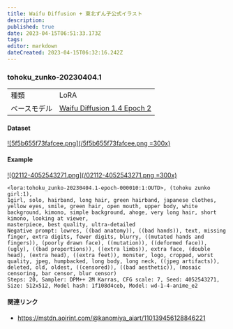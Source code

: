 ```yaml
---
title: Waifu Diffusion + 東北ずん子公式イラスト
description: 
published: true
date: 2023-04-15T06:51:33.173Z
tags: 
editor: markdown
dateCreated: 2023-04-15T06:32:16.242Z
---
```


### tohoku_zunko-20230404.1

|||
|:--|:--|
|種類|LoRA|
|ベースモデル|[Waifu Diffusion 1.4 Epoch 2](/waifu_diffusion)|

#### Dataset

[![5f5b655f73fafcee.png](/5f5b655f73fafcee.png =300x)](/5f5b655f73fafcee.png)

#### Example

[![02112-4052543271.png](/02112-4052543271.png =300x)](/02112-4052543271.png)

```
<lora:tohoku_zunko-20230404.1-epoch-000010:1:OUTD>, (tohoku zunko girl:1),
1girl, solo, hairband, long hair, green hairband, japanese clothes, yellow eyes, smile, green hair, open mouth, upper body, white background, kimono, simple background, ahoge, very long hair, short kimono, looking at viewer,
masterpiece, best quality, ultra-detailed
Negative prompt: lowres, ((bad anatomy)), ((bad hands)), text, missing finger, extra digits, fewer digits, blurry, ((mutated hands and fingers)), (poorly drawn face), ((mutation)), ((deformed face)), (ugly), ((bad proportions)), ((extra limbs)), extra face, (double head), (extra head), ((extra feet)), monster, logo, cropped, worst quality, jpeg, humpbacked, long body, long neck, ((jpeg artifacts)), deleted, old, oldest, ((censored)), ((bad aesthetic)), (mosaic censoring, bar censor, blur censor)
Steps: 20, Sampler: DPM++ 2M Karras, CFG scale: 7, Seed: 4052543271, Size: 512x512, Model hash: 1f108d4ceb, Model: wd-1-4-anime_e2
```

#### 関連リンク

- <https://mstdn.aoirint.com/@kanomiya_aiart/110139456128846221>
